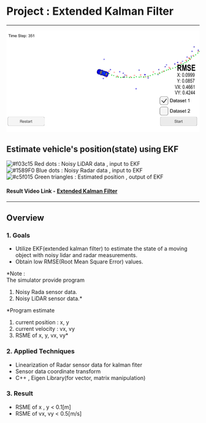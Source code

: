
# Project : **Extended Kalman Filter**
---
<img src="./report_data/EKF.PNG" width="960" alt="Combined Image" />

## Estimate vehicle's position(state) using EKF
![#f03c15](https://placehold.it/15/f03c15/000000?text=+) Red dots : Noisy LiDAR data , input to EKF<br>
![#1589F0](https://placehold.it/15/1589F0/000000?text=+) Blue dots : Noisy Radar data , input to EKF<br>
![#c5f015](https://placehold.it/15/c5f015/000000?text=+) Green triangles : Estimated position , output of EKF

#### Result Video Link - [Extended Kalman Filter](https://youtu.be/AxB2kRkKnU4)<br>
---

## Overview

### 1. Goals
  * Utilize EKF(extended kalman filter) to estimate the state of a moving object with noisy lidar and radar measurements.<br>
  * Obtain low RMSE(Root Mean Square Error) values.<br>


  *Note :<br>
  The simulator provide program <br>
  1) Noisy Rada sensor data.<br>
  2) Noisy LiDAR sensor data.*<br>

  *Program estimate<br>
  1) current position : x, y<br>
  2) current velocity : vx, vy<br>
  3) RSME of x, y, vx, vy*<br>

### 2. Applied Techniques
* Linearization of Radar sensor data for kalman fiter
* Sensor data coordinate transform
* C++ , Eigen Library(for vector, matrix manipulation)

### 3. Result
* RSME of x ,  y < 0.1[m]  
* RSME of vx, vy < 0.5[m/s]
